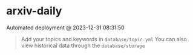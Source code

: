 # arxiv-daily
 Automated deployment @ 2023-12-31 08:31:50
> Add your topics and keywords in `database/topic.yml` 
> You can also view historical data through the `database/storage` 

